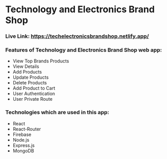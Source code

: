 # Technology and Electronics Brand Shop

### Live Link: https://techelectronicsbrandshop.netlify.app/

### Features of Technology and Electronics Brand Shop web app:

- View Top Brands Products
- View Details
- Add Products
- Update Products
- Delete Products
- Add Product to Cart
- User Authentication
- User Private Route

### Technologies which are used in this app:

- React
- React-Router
- Firebase
- Node.js
- Express.js
- MongoDB